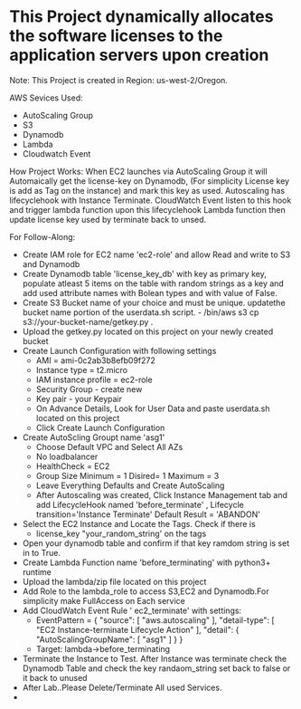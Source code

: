 # This Project dynamically allocates the software licenses to the application servers upon creation
Note: This Project is created in Region: us-west-2/Oregon.

AWS Sevices Used:
- AutoScaling Group
- S3 
- Dynamodb
- Lambda
- Cloudwatch Event

How Project Works:
  When EC2 launches via AutoScaling Group it will Automaically get the license-key on Dynamodb, (For simplicity License key is add as Tag on the instance) and mark this key as used.
  Autoscaling has lifecyclehook with Instance Terminate.
  CloudWatch Event listen to this hook and trigger lambda function upon this lifecyclehook
  Lambda function then update license key used by terminate back to unsed.
  
  
  
For Follow-Along:
  - Create IAM role for EC2  name 'ec2-role' and  allow Read and write to S3 and Dynamodb 
  - Create Dynamodb table 'license_key_db' with key as primary key, populate atleast 5 items on the table with random strings as a key and add used attribute names with Bolean types and with value of False.
  - Create S3 Bucket name of your choice and must be unique. updatethe bucket name portion of the userdata.sh script. 
        - /bin/aws s3 cp s3://your-bucket-name/getkey.py  .
  - Upload the getkey.py located on this project on your newly created bucket
  - Create Launch Configuration with following settings
       - AMI = ami-0c2ab3b8efb09f272
       - Instance type = t2.micro
       - IAM instance profile = ec2-role 
       - Security Group - create new
       - Key pair - your Keypair
       - On Advance Details, Look for User Data and paste userdata.sh located on this project 
       - Click Create Launch Configuration
  - Create AutoScling Groupt name 'asg1'
      - Choose Default VPC and Select All AZs
      - No loadbalancer
      - HealthCheck = EC2
      - Group Size
          Minimum = 1
          Disired= 1
          Maximum = 3
      - Leave Everything Defaults and Create AutoScaling
      - After Autoscaling was created, Click Instance Management tab and add LifecycleHook named 'before_terminate' , Lifecycle transition='Instance Terminate' Default Result = 'ABANDON' 
  - Select the EC2 Instance and Locate the Tags. Check if there is 
      - license_key	"your_random_string' on the tags
  - Open your dynamodb table and confirm if that key ramdom string is set in to True.
  - Create Lambda Function name 'before_terminating' with python3+ runtime 
  - Upload the lambda/zip file located on this project
  - Add Role to the lambda_role to access S3,EC2 and Dynamodb.For simplicity make FullAccess on Each service
  - Add CloudWatch Event Rule ' ec2_terminate' with settings:
     - EventPattern = {
                        "source": [
                          "aws.autoscaling"
                        ],
                        "detail-type": [
                          "EC2 Instance-terminate Lifecycle Action"
                        ],
                        "detail": {
                          "AutoScalingGroupName": [
                            "asg1"
                          ]
                        }
                      }
    - Target: lambda->before_terminating
  - Terminate the Instance to Test. After Instance was terminate check the Dynamodb Table and check the key randaom_string set back to false or it back to unused
  - After Lab..Please Delete/Terminate All used Services.
  - 
